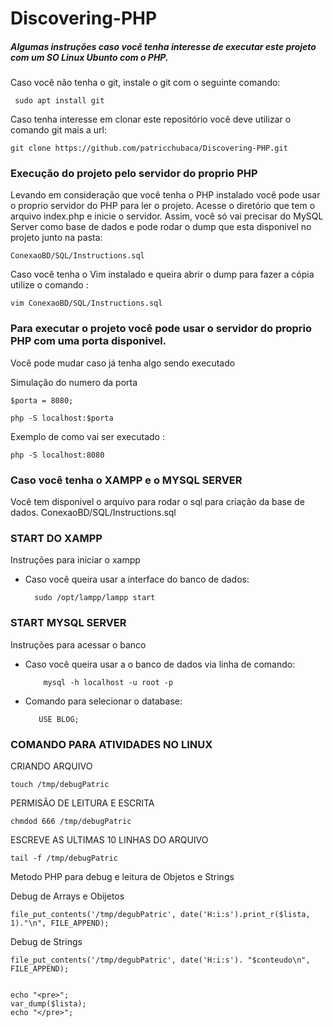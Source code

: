 

# Discovering-PHP
##### Algumas instruções caso você tenha interesse de executar este projeto com um SO Linux Ubunto com o PHP. 

 Caso você não tenha o git, instale o git com o seguinte comando: 
 
 	 sudo apt install git
	 
 Caso tenha interesse em clonar este repositório você deve utilizar o comando git mais a url:
 
 	git clone https://github.com/patricchubaca/Discovering-PHP.git 

### Execução do projeto pelo servidor do proprio PHP 

Levando em consideração que você tenha o PHP instalado você pode usar o proprio servidor do PHP para ler o projeto.
Acesse o diretório que tem o arquivo index.php e inicie o servidor.
Assim, você só vai precisar do MySQL Server como base de dados e pode rodar o dump que esta disponivel no projeto junto na pasta:

	ConexaoBD/SQL/Instructions.sql
	
  Caso você tenha o Vim instalado e queira abrir o dump para fazer a cópia utilize o comando :
  	
	vim ConexaoBD/SQL/Instructions.sql
	
### Para executar o projeto você pode usar o servidor do proprio PHP com uma porta disponivel.

Você pode mudar caso já tenha algo sendo executado 
	
  Simulação do numero da porta
  
  	$porta = 8080;
	  
  	php -S localhost:$porta 	
	  
  Exemplo de como vai ser executado :
    	
	php -S localhost:8080	
	    
### Caso você tenha o XAMPP e o MYSQL SERVER  

Você tem disponivel o arquivo para rodar o sql para criação da base de dados.
		ConexaoBD/SQL/Instructions.sql 


### START DO XAMPP 
	
Instruções para iniciar o xampp
- Caso você queira usar a interface do banco de dados:
	 	
		sudo /opt/lampp/lampp start

### START MYSQL SERVER 
        
Instruções para acessar o banco
- Caso você queira usar a o banco de dados via linha de comando:
		  
		  mysql -h localhost -u root -p

- Comando para selecionar o database:
		
		 USE BLOG;

### COMANDO PARA ATIVIDADES NO LINUX  

CRIANDO ARQUIVO
	
	touch /tmp/debugPatric
	
PERMISÃO DE LEITURA E ESCRITA
	
	chmdod 666 /tmp/debugPatric

ESCREVE AS ULTIMAS 10 LINHAS DO ARQUIVO 
		  
 	tail -f /tmp/debugPatric

Metodo PHP para debug e leitura de Objetos e Strings
	
Debug de Arrays e Obijetos 
		  
	file_put_contents('/tmp/degubPatric', date('H:i:s').print_r($lista, 1)."\n", FILE_APPEND);
	  
Debug de Strings 			
	
	file_put_contents('/tmp/degubPatric', date('H:i:s'). "$conteudo\n", FILE_APPEND);


	echo "<pre>";
	var_dump($lista);
	echo "</pre>";


